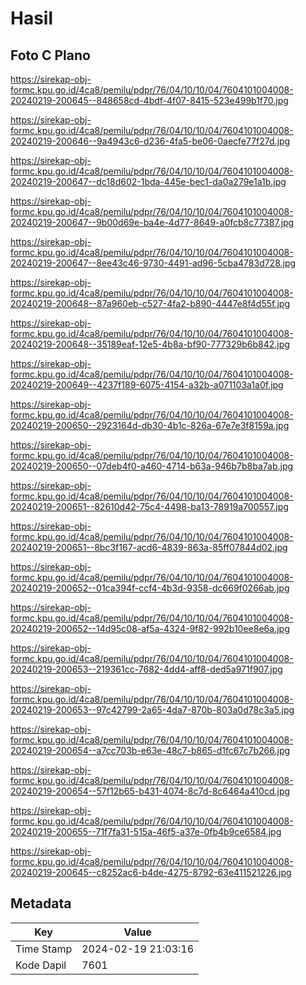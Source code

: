 # Hasil

## Foto C Plano

https://sirekap-obj-formc.kpu.go.id/4ca8/pemilu/pdpr/76/04/10/10/04/7604101004008-20240219-200645--848658cd-4bdf-4f07-8415-523e499b1f70.jpg

https://sirekap-obj-formc.kpu.go.id/4ca8/pemilu/pdpr/76/04/10/10/04/7604101004008-20240219-200646--9a4943c6-d236-4fa5-be06-0aecfe77f27d.jpg

https://sirekap-obj-formc.kpu.go.id/4ca8/pemilu/pdpr/76/04/10/10/04/7604101004008-20240219-200647--dc18d602-1bda-445e-bec1-da0a279e1a1b.jpg

https://sirekap-obj-formc.kpu.go.id/4ca8/pemilu/pdpr/76/04/10/10/04/7604101004008-20240219-200647--9b00d69e-ba4e-4d77-8649-a0fcb8c77387.jpg

https://sirekap-obj-formc.kpu.go.id/4ca8/pemilu/pdpr/76/04/10/10/04/7604101004008-20240219-200647--8ee43c46-9730-4491-ad96-5cba4783d728.jpg

https://sirekap-obj-formc.kpu.go.id/4ca8/pemilu/pdpr/76/04/10/10/04/7604101004008-20240219-200648--87a960eb-c527-4fa2-b890-4447e8f4d55f.jpg

https://sirekap-obj-formc.kpu.go.id/4ca8/pemilu/pdpr/76/04/10/10/04/7604101004008-20240219-200648--35189eaf-12e5-4b8a-bf90-777329b6b842.jpg

https://sirekap-obj-formc.kpu.go.id/4ca8/pemilu/pdpr/76/04/10/10/04/7604101004008-20240219-200649--4237f189-6075-4154-a32b-a071103a1a0f.jpg

https://sirekap-obj-formc.kpu.go.id/4ca8/pemilu/pdpr/76/04/10/10/04/7604101004008-20240219-200650--2923164d-db30-4b1c-826a-67e7e3f8159a.jpg

https://sirekap-obj-formc.kpu.go.id/4ca8/pemilu/pdpr/76/04/10/10/04/7604101004008-20240219-200650--07deb4f0-a460-4714-b63a-946b7b8ba7ab.jpg

https://sirekap-obj-formc.kpu.go.id/4ca8/pemilu/pdpr/76/04/10/10/04/7604101004008-20240219-200651--82610d42-75c4-4498-ba13-78919a700557.jpg

https://sirekap-obj-formc.kpu.go.id/4ca8/pemilu/pdpr/76/04/10/10/04/7604101004008-20240219-200651--8bc3f167-acd6-4839-863a-85ff07844d02.jpg

https://sirekap-obj-formc.kpu.go.id/4ca8/pemilu/pdpr/76/04/10/10/04/7604101004008-20240219-200652--01ca394f-ccf4-4b3d-9358-dc669f0266ab.jpg

https://sirekap-obj-formc.kpu.go.id/4ca8/pemilu/pdpr/76/04/10/10/04/7604101004008-20240219-200652--14d95c08-af5a-4324-9f82-992b10ee8e6a.jpg

https://sirekap-obj-formc.kpu.go.id/4ca8/pemilu/pdpr/76/04/10/10/04/7604101004008-20240219-200653--219361cc-7682-4dd4-aff8-ded5a971f907.jpg

https://sirekap-obj-formc.kpu.go.id/4ca8/pemilu/pdpr/76/04/10/10/04/7604101004008-20240219-200653--97c42799-2a65-4da7-870b-803a0d78c3a5.jpg

https://sirekap-obj-formc.kpu.go.id/4ca8/pemilu/pdpr/76/04/10/10/04/7604101004008-20240219-200654--a7cc703b-e63e-48c7-b865-d1fc67c7b266.jpg

https://sirekap-obj-formc.kpu.go.id/4ca8/pemilu/pdpr/76/04/10/10/04/7604101004008-20240219-200654--57f12b65-b431-4074-8c7d-8c6464a410cd.jpg

https://sirekap-obj-formc.kpu.go.id/4ca8/pemilu/pdpr/76/04/10/10/04/7604101004008-20240219-200655--71f7fa31-515a-46f5-a37e-0fb4b9ce6584.jpg

https://sirekap-obj-formc.kpu.go.id/4ca8/pemilu/pdpr/76/04/10/10/04/7604101004008-20240219-200645--c8252ac6-b4de-4275-8792-63e411521226.jpg


## Metadata

| Key        | Value               |
| ---------- | ------------------- |
| Time Stamp | 2024-02-19 21:03:16 |
| Kode Dapil | 7601                |



